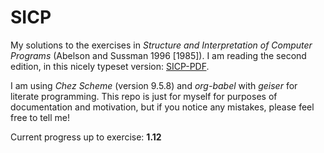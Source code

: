 # SICP
My solutions to the exercises in *Structure and Interpretation of Computer Programs* (Abelson and Sussman 1996 [1985]). I am reading the second edition, in this nicely typeset version: [SICP-PDF](https://github.com/sarabander/sicp-pdf).

I am using *Chez Scheme* (version 9.5.8) and *org-babel* with *geiser* for literate programming. This repo is just for myself for purposes of documentation and motivation, but if you notice any mistakes, please feel free to tell me!

Current progress up to exercise: **1.12**
